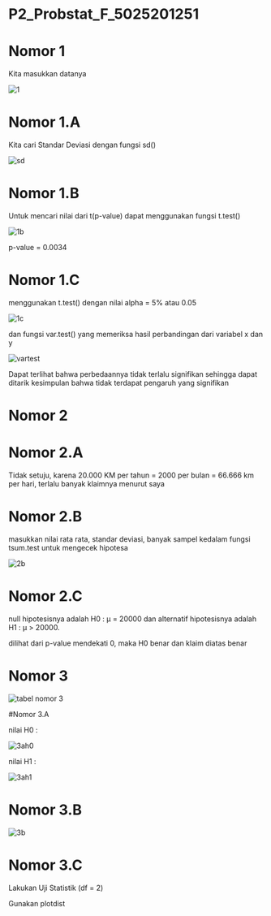 # P2_Probstat_F_5025201251

# Nomor 1

Kita masukkan datanya

![1](https://user-images.githubusercontent.com/82025946/170872162-68af19e9-7eb5-4c56-8a56-2e7fb64d0519.jpg)

# Nomor 1.A

Kita cari Standar Deviasi dengan fungsi sd()

![sd](https://user-images.githubusercontent.com/82025946/170872856-cca40ee6-8b5e-447e-bf2e-40415dc4fe1c.jpg)

# Nomor 1.B

Untuk mencari nilai dari t(p-value) dapat menggunakan fungsi t.test()

![1b](https://user-images.githubusercontent.com/82025946/170873066-426f1cce-58be-41f8-b150-dc0543f954ed.jpg)

p-value = 0.0034

# Nomor 1.C

menggunakan t.test() dengan nilai alpha = 5% atau 0.05 

![1c](https://user-images.githubusercontent.com/82025946/170872981-a58143e8-737f-41c8-a435-09cafd6aca81.jpg)

dan fungsi var.test() yang memeriksa hasil perbandingan dari variabel x dan y

![vartest](https://user-images.githubusercontent.com/82025946/170873367-f95047df-01f2-44ab-8889-9d5f190f59c9.jpg)

Dapat terlihat bahwa perbedaannya tidak terlalu signifikan sehingga dapat ditarik kesimpulan bahwa tidak terdapat pengaruh yang signifikan

# Nomor 2

# Nomor 2.A

Tidak setuju, karena 20.000 KM per tahun = 2000 per bulan = 66.666 km per hari, terlalu banyak klaimnya menurut saya

# Nomor 2.B
masukkan nilai rata rata, standar deviasi, banyak sampel kedalam fungsi tsum.test untuk mengecek hipotesa

![2b](https://user-images.githubusercontent.com/82025946/170873884-0cf2b80b-ab70-4f2d-b6e7-4d03168d96b8.jpg)

# Nomor 2.C

null hipotesisnya adalah H0 : μ = 20000 dan alternatif hipotesisnya adalah H1 : μ > 20000.

dilihat dari p-value mendekati 0, maka H0 benar dan klaim diatas benar

# Nomor 3

![tabel nomor 3](https://user-images.githubusercontent.com/82025946/170874351-562638a2-8c20-416f-a202-af25754f48fe.jpg)

#Nomor 3.A

nilai H0 :

![3ah0](https://user-images.githubusercontent.com/82025946/170874306-768e28de-51b2-421f-9801-9fc94acd075d.jpg)

nilai H1 :

![3ah1](https://user-images.githubusercontent.com/82025946/170874308-24247f60-5dd8-4dc8-8256-ebee0af8b114.jpg)

# Nomor 3.B

![3b](https://user-images.githubusercontent.com/82025946/170874597-b4cb4901-493f-4bea-882c-089a30959727.jpg)

# Nomor 3.C
Lakukan Uji Statistik (df = 2)

Gunakan plotdist 




